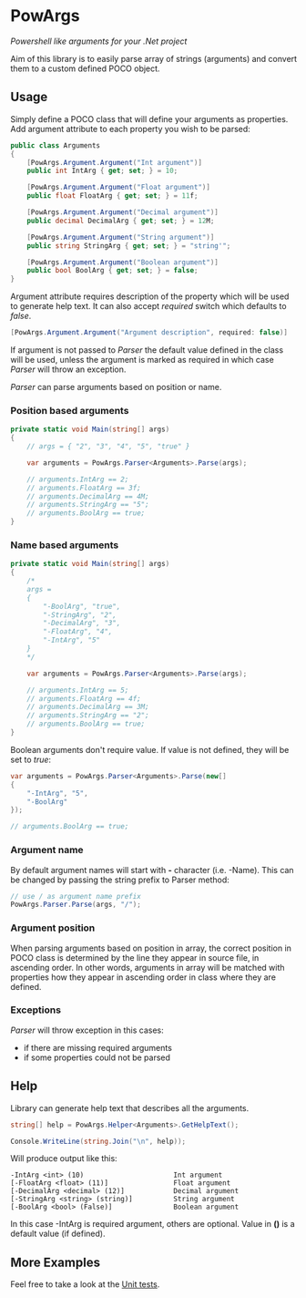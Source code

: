 # PowArgs
_Powershell like arguments for your .Net project_

Aim of this library is to easily parse array of strings (arguments) and convert them to a custom defined POCO object.

## Usage

Simply define a POCO class that will define your arguments as properties. Add argument attribute to each property you wish to be parsed:

```csharp
public class Arguments
{
    [PowArgs.Argument.Argument("Int argument")]
    public int IntArg { get; set; } = 10;

    [PowArgs.Argument.Argument("Float argument")]
    public float FloatArg { get; set; } = 11f;

    [PowArgs.Argument.Argument("Decimal argument")]
    public decimal DecimalArg { get; set; } = 12M;

    [PowArgs.Argument.Argument("String argument")]
    public string StringArg { get; set; } = "string'";

    [PowArgs.Argument.Argument("Boolean argument")]
    public bool BoolArg { get; set; } = false;
}
```

Argument attribute requires description of the property which will be used to generate help text. It can also accept *required* switch which defaults to *false*.

```csharp
[PowArgs.Argument.Argument("Argument description", required: false)]
```

If argument is not passed to _Parser_ the default value defined in the class will be used, unless the argument is marked as required in which case _Parser_ will throw an exception.

_Parser_ can parse arguments based on position or name.

### Position based arguments

```csharp
private static void Main(string[] args)
{
    // args = { "2", "3", "4", "5", "true" }

    var arguments = PowArgs.Parser<Arguments>.Parse(args);

    // arguments.IntArg == 2;
    // arguments.FloatArg == 3f;
    // arguments.DecimalArg == 4M;
    // arguments.StringArg == "5";
    // arguments.BoolArg == true;
}
```

### Name based arguments

```csharp
private static void Main(string[] args)
{
    /* 
    args = 
    { 
        "-BoolArg", "true", 
        "-StringArg", "2",
        "-DecimalArg", "3",
        "-FloatArg", "4",
        "-IntArg", "5" 
    }
    */

    var arguments = PowArgs.Parser<Arguments>.Parse(args);

    // arguments.IntArg == 5;
    // arguments.FloatArg == 4f;
    // arguments.DecimalArg == 3M;
    // arguments.StringArg == "2";
    // arguments.BoolArg == true;
}
```

Boolean arguments don't require value. If value is not defined, they will be set to *true*:

```csharp
var arguments = PowArgs.Parser<Arguments>.Parse(new[]
{
    "-IntArg", "5",
    "-BoolArg"
});

// arguments.BoolArg == true;
```

### Argument name

By default argument names will start with **-** character (i.e. -Name). This can be changed by passing the string prefix to Parser method:

```csharp
// use / as argument name prefix
PowArgs.Parser.Parse(args, "/");
```

### Argument position

When parsing arguments based on position in array, the correct position in POCO class is determined by the line they appear in source file, in ascending order. In other words, arguments in array will be matched with properties how they appear in ascending order in class where they are defined.

### Exceptions

_Parser_ will throw exception in this cases:

- if there are missing required arguments
- if some properties could not be parsed

## Help

Library can generate help text that describes all the arguments.

```csharp
string[] help = PowArgs.Helper<Arguments>.GetHelpText();

Console.WriteLine(string.Join("\n", help));
```

Will produce output like this:

```
-IntArg <int> (10)                      Int argument
[-FloatArg <float> (11)]                Float argument
[-DecimalArg <decimal> (12)]            Decimal argument
[-StringArg <string> (string)]          String argument
[-BoolArg <bool> (False)]               Boolean argument

```

In this case -IntArg is required argument, others are optional. Value in __()__ is a default value (if defined).

## More Examples

Feel free to take a look at the [Unit tests](https://github.com/jborut/powargs/blob/master/UnitTests/TestParser.cs).